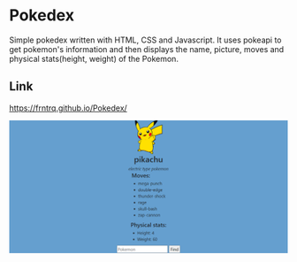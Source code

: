# Pokedex
Simple pokedex written with HTML, CSS and Javascript. It uses pokeapi to get pokemon's information and then displays the name, picture, moves and physical stats(height, weight) of the Pokemon.
## Link
https://frntrq.github.io/Pokedex/

![Pokedex](pokedex.PNG)
